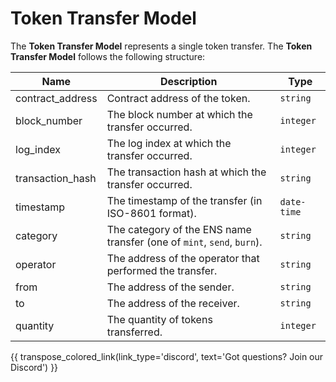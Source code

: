 # Token Transfer Model
The **Token Transfer Model** represents a single token transfer. The **Token Transfer Model** follows the following structure:

| Name             | Description                                                            | Type        |
| ---------------- | ---------------------------------------------------------------------- | ----------- |
| contract_address | Contract address of the token.                                         | `string`    |
| block_number     | The block number at which the transfer occurred.                       | `integer`   |
| log_index        | The log index at which the transfer occurred.                          | `integer`   |
| transaction_hash | The transaction hash at which the transfer occurred.                   | `string`    |
| timestamp        | The timestamp of the transfer (in ISO-8601 format).                    | `date-time` |
| category         | The category of the ENS name transfer (one of `mint`, `send`, `burn`). | `string`    |
| operator         | The address of the operator that performed the transfer.               | `string`    |
| from             | The address of the sender.                                             | `string`    |
| to               | The address of the receiver.                                           | `string`    |
| quantity         | The quantity of tokens transferred.                                    | `integer`   |

{{ transpose_colored_link(link_type='discord', text='Got questions?  Join our Discord') }}
